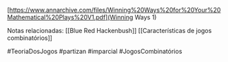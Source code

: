 [https://www.annarchive.com/files/Winning%20Ways%20for%20Your%20Mathematical%20Plays%20V1.pdf](Winning Ways 1)

Notas relacionadas: 
[[Blue Red Hackenbush]]
[[Características de jogos combinatórios]]

#TeoriaDosJogos #partizan #imparcial #JogosCombinatórios
